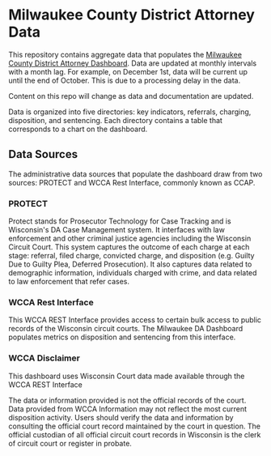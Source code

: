 # Milwaukee County District Attorney Data

This repository contains aggregate data that populates the [Milwaukee County District Attorney Dashboard](https://data.mkedao.com/). Data are updated at monthly intervals with a month lag. For example, on December 1st, data will be current up until the end of October. This is due to a processing delay in the data.

Content on this repo will change as data and documentation are updated.

Data is organized into five directories: key indicators, referrals, charging, disposition, and sentencing. Each directory contains a table that corresponds to a chart on the dashboard.

## Data Sources

The administrative data sources that populate the dashboard draw from two sources: PROTECT and WCCA Rest Interface, commonly known as CCAP.

### PROTECT

Protect stands for Prosecutor Technology for Case Tracking and is Wisconsin's DA Case Management system. It interfaces with law enforcement and other criminal justice agencies including the Wisconsin Circuit Court. This system captures the outcome of each charge at each stage: referral, filed charge, convicted charge, and disposition (e.g. Guilty Due to Guilty Plea, Deferred Prosecution). It also captures data related to demographic information, individuals charged with crime, and data related to law enforcement that refer cases.

### WCCA Rest Interface

This WCCA REST Interface provides access to certain bulk access to public records of the Wisconsin circuit courts. The Milwaukee DA Dashboard populates metrics on disposition and sentencing from this interface.

### WCCA Disclaimer

This dashboard uses Wisconsin Court data made available through the WCCA REST Interface

The data or information provided is not the official records of the court. Data provided from WCCA Information may not reflect the most current disposition activity. Users should verify the data and information by consulting the official court record maintained by the court in question. The official custodian of all official circuit court records in Wisconsin is the clerk of circuit court or register in probate.
